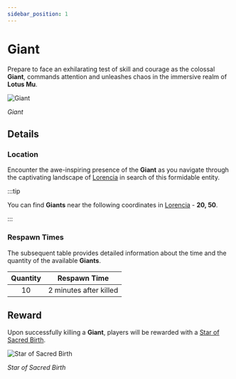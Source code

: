 ```yaml
---
sidebar_position: 1
---
```


# Giant

Prepare to face an exhilarating test of skill and courage as the colossal **Giant**, commands attention and unleashes chaos in the immersive realm of **Lotus Mu**.

![Giant](/img/monsters/special/others/giant.jpg)

_Giant_

## Details

### Location

Encounter the awe-inspiring presence of the **Giant** as you navigate through the captivating landscape of [Lorencia](/maps/lorencia) in search of this formidable entity.

:::tip

You can find **Giants** near the following coordinates in [Lorencia](/maps/lorencia) - **20, 50**.

:::

### Respawn Times

The subsequent table provides detailed information about the time and the quantity of the available **Giants**.

| Quantity |      Respawn Time      |
| :------: | :--------------------: |
|    10    | 2 minutes after killed |

## Reward

Upon successfully killing a **Giant**, players will be rewarded with a [Star of Sacred Birth](/items/item-bags/non-exc/star).

![Star of Sacred Birth](/img/items/item-bags/star.png)

_Star of Sacred Birth_
